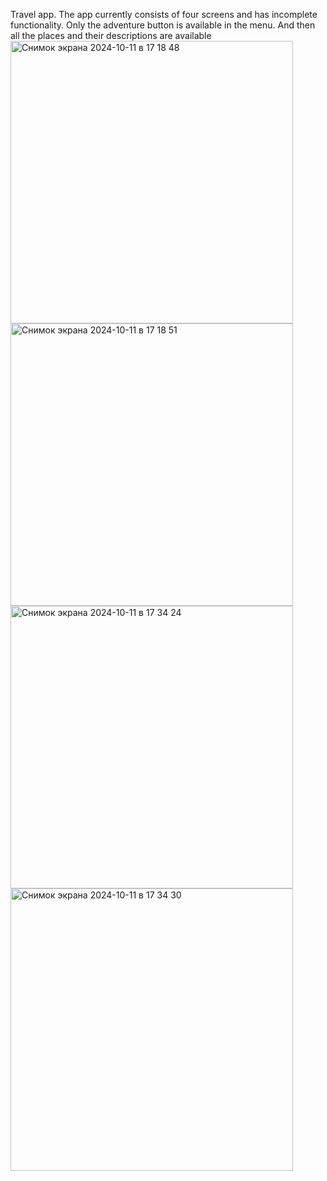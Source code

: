 Travel app.
The app currently consists of four screens and has incomplete functionality. Only the adventure button is available in the menu. And then all the places and their descriptions are available
<img width="452" alt="Снимок экрана 2024-10-11 в 17 18 48" src="https://github.com/user-attachments/assets/17924b4c-ba7c-469f-82b0-4a9c1fd66ac2">
<img width="452" alt="Снимок экрана 2024-10-11 в 17 18 51" src="https://github.com/user-attachments/assets/1099e2fc-d1fb-4aaf-81af-012cb110b917">
<img width="452" alt="Снимок экрана 2024-10-11 в 17 34 24" src="https://github.com/user-attachments/assets/b4d01234-7664-4d0c-8b78-d5297fda60dc">
<img width="452" alt="Снимок экрана 2024-10-11 в 17 34 30" src="https://github.com/user-attachments/assets/0e75f946-d9dc-4cb9-a830-f7c26e6b89ad">
